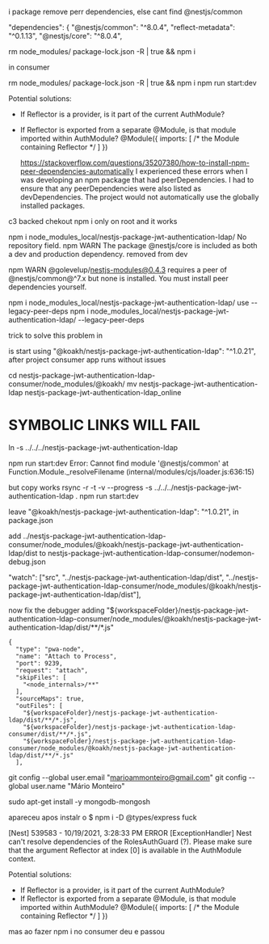 i  package remove perr dependencies, else cant find @nestjs/common

"dependencies": {
  "@nestjs/common": "^8.0.4",
  "reflect-metadata": "^0.1.13",
  "@nestjs/core": "^8.0.4",

rm node_modules/ package-lock.json -R | true && npm i

in consumer

rm node_modules/ package-lock.json -R | true && npm i
npm run start:dev

Potential solutions:
- If Reflector is a provider, is it part of the current AuthModule?
- If Reflector is exported from a separate @Module, is that module imported within AuthModule?
  @Module({
    imports: [ /* the Module containing Reflector */ ]
  })


  https://stackoverflow.com/questions/35207380/how-to-install-npm-peer-dependencies-automatically
  I experienced these errors when I was developing an npm package that had peerDependencies.
  I had to ensure that any peerDependencies were also listed as devDependencies.
  The project would not automatically use the globally installed packages.



c3 backed chekout
npm i only on root
and it works


npm i node_modules_local/nestjs-package-jwt-authentication-ldap/
No repository field.
npm WARN The package @nestjs/core is included as both a dev and production dependency.
removed from dev

npm WARN @golevelup/nestjs-modules@0.4.3 requires a peer of @nestjs/common@^7.x but none is installed. You must install peer dependencies yourself.

npm i node_modules_local/nestjs-package-jwt-authentication-ldap/ 
use --legacy-peer-deps
npm i node_modules_local/nestjs-package-jwt-authentication-ldap/ --legacy-peer-deps



trick to solve this problem in 

is start using "@koakh/nestjs-package-jwt-authentication-ldap": "^1.0.21",
after project consumer app runs without issues

cd nestjs-package-jwt-authentication-ldap-consumer/node_modules/@koakh/
mv nestjs-package-jwt-authentication-ldap nestjs-package-jwt-authentication-ldap_online
# SYMBOLIC LINKS WILL FAIL
ln -s ../../../nestjs-package-jwt-authentication-ldap

npm run start:dev
Error: Cannot find module '@nestjs/common'
    at Function.Module._resolveFilename (internal/modules/cjs/loader.js:636:15)

but copy works
rsync -r -t -v --progress -s ../../../nestjs-package-jwt-authentication-ldap .
npm run start:dev

leave "@koakh/nestjs-package-jwt-authentication-ldap": "^1.0.21", in package.json


add ../nestjs-package-jwt-authentication-ldap-consumer/node_modules/@koakh/nestjs-package-jwt-authentication-ldap/dist to 
nestjs-package-jwt-authentication-ldap-consumer/nodemon-debug.json

"watch": ["src", "../nestjs-package-jwt-authentication-ldap/dist", "../nestjs-package-jwt-authentication-ldap-consumer/node_modules/@koakh/nestjs-package-jwt-authentication-ldap/dist"],

now fix the debugger adding 
"${workspaceFolder}/nestjs-package-jwt-authentication-ldap-consumer/node_modules/@koakh/nestjs-package-jwt-authentication-ldap/dist/**/*.js"

    {
      "type": "pwa-node",
      "name": "Attach to Process",
      "port": 9239,
      "request": "attach",
      "skipFiles": [
        "<node_internals>/**"
      ],
      "sourceMaps": true,
      "outFiles": [
        "${workspaceFolder}/nestjs-package-jwt-authentication-ldap/dist/**/*.js",
        "${workspaceFolder}/nestjs-package-jwt-authentication-ldap-consumer/dist/**/*.js",
        "${workspaceFolder}/nestjs-package-jwt-authentication-ldap-consumer/node_modules/@koakh/nestjs-package-jwt-authentication-ldap/dist/**/*.js"
      ],

git config --global user.email "marioammonteiro@gmail.com"
git config --global user.name "Mário Monteiro"


sudo apt-get install -y mongodb-mongosh

apareceu apos instalr o $ npm i -D @types/express fuck

[Nest] 539583  - 10/19/2021, 3:28:33 PM   ERROR [ExceptionHandler] Nest can't resolve dependencies of the RolesAuthGuard (?). Please make sure that the argument Reflector at index [0] is available in the AuthModule context.

Potential solutions:
- If Reflector is a provider, is it part of the current AuthModule?
- If Reflector is exported from a separate @Module, is that module imported within AuthModule?
  @Module({
    imports: [ /* the Module containing Reflector */ ]
  })

mas ao fazer npm i no consumer deu e passou